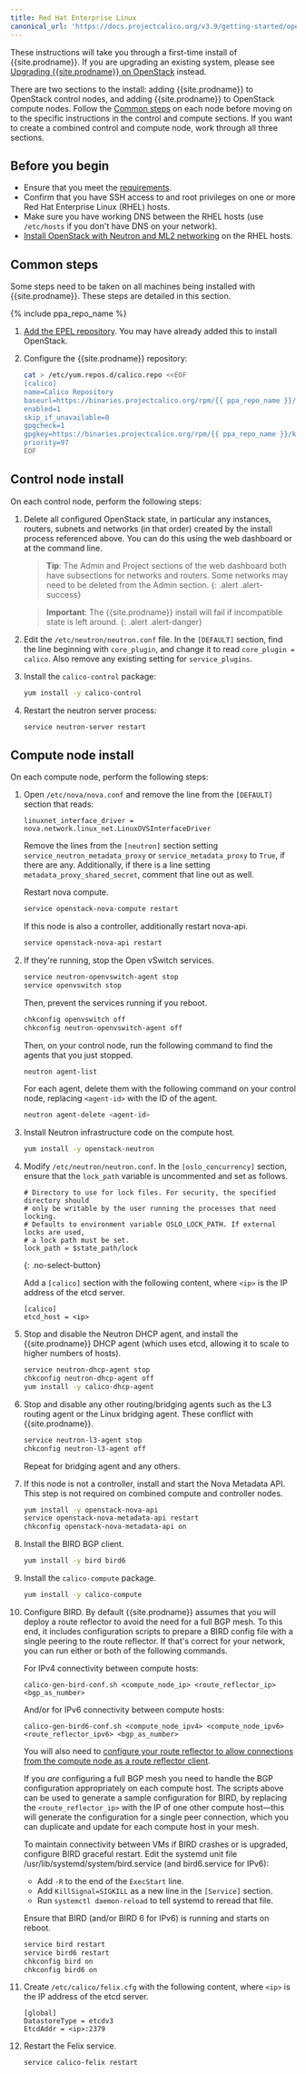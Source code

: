 ```yaml
---
title: Red Hat Enterprise Linux
canonical_url: 'https://docs.projectcalico.org/v3.9/getting-started/openstack/installation/redhat'
---
```


These instructions will take you through a first-time install of
{{site.prodname}}.  If you are upgrading an existing system, please see
[Upgrading {{site.prodname}} on OpenStack](../../../maintenance/openstack-upgrade)
instead.

There are two sections to the install: adding {{site.prodname}} to OpenStack
control nodes, and adding {{site.prodname}} to OpenStack compute nodes.  Follow
the [Common steps](#common-steps) on each node before moving on to the specific
instructions in the control and compute sections. If you want to create a
combined control and compute node, work through all three sections.

## Before you begin

- Ensure that you meet the [requirements](../requirements).
- Confirm that you have SSH access to and root privileges on one or more Red Hat
  Enterprise Linux (RHEL) hosts.
- Make sure you have working DNS between the RHEL hosts (use `/etc/hosts` if you
  don't have DNS on your network).
- [Install OpenStack with Neutron and ML2 networking](http://docs.openstack.org)
  on the RHEL hosts.

## Common steps

Some steps need to be taken on all machines being installed with {{site.prodname}}.
These steps are detailed in this section.

{% include ppa_repo_name %}

1.  [Add the EPEL repository](https://fedoraproject.org/wiki/EPEL). You may
    have already added this to install OpenStack.

1.  Configure the {{site.prodname}} repository:

    ```bash
    cat > /etc/yum.repos.d/calico.repo <<EOF
    [calico]
    name=Calico Repository
    baseurl=https://binaries.projectcalico.org/rpm/{{ ppa_repo_name }}/
    enabled=1
    skip_if_unavailable=0
    gpgcheck=1
    gpgkey=https://binaries.projectcalico.org/rpm/{{ ppa_repo_name }}/key
    priority=97
    EOF
    ```

## Control node install

On each control node, perform the following steps:

1.  Delete all configured OpenStack state, in particular any instances,
    routers, subnets and networks (in that order) created by the install
    process referenced above. You can do this using the web dashboard or
    at the command line.

    > **Tip**: The Admin and Project sections of the web dashboard both
    > have subsections for networks and routers. Some networks may
    > need to be deleted from the Admin section.
    {: .alert .alert-success}

    > **Important**: The {{site.prodname}} install will fail if incompatible state is
    > left around.
    {: .alert .alert-danger}

1.  Edit the `/etc/neutron/neutron.conf` file. In the `[DEFAULT]` section, find
    the line beginning with `core_plugin`, and change it to read `core_plugin =
    calico`.  Also remove any existing setting for `service_plugins`.

1.  Install the `calico-control` package:

    ```bash
    yum install -y calico-control
    ```

1.  Restart the neutron server process:

    ```bash
    service neutron-server restart
    ```

## Compute node install

On each compute node, perform the following steps:

1.  Open `/etc/nova/nova.conf` and remove the line from the `[DEFAULT]`
    section that reads:

    ```
    linuxnet_interface_driver = nova.network.linux_net.LinuxOVSInterfaceDriver
    ```

    Remove the lines from the `[neutron]` section setting
    `service_neutron_metadata_proxy` or `service_metadata_proxy` to
    `True`, if there are any. Additionally, if there is a line setting
    `metadata_proxy_shared_secret`, comment that line out as well.

    Restart nova compute.

    ```bash
    service openstack-nova-compute restart
    ```

    If this node is also a controller, additionally restart nova-api.

    ```bash
    service openstack-nova-api restart
    ```

1.  If they're running, stop the Open vSwitch services.

    ```bash
    service neutron-openvswitch-agent stop
    service openvswitch stop
    ```

    Then, prevent the services running if you reboot.

    ```bash
    chkconfig openvswitch off
    chkconfig neutron-openvswitch-agent off
    ```

    Then, on your control node, run the following command to find the
    agents that you just stopped.

    ```bash
    neutron agent-list
    ```

    For each agent, delete them with the following command on your
    control node, replacing `<agent-id>` with the ID of the agent.

    ```bash
    neutron agent-delete <agent-id>
    ```

1.  Install Neutron infrastructure code on the compute host.

    ```bash
    yum install -y openstack-neutron
    ```

1.  Modify `/etc/neutron/neutron.conf`.  In the `[oslo_concurrency]` section,
    ensure that the `lock_path` variable is uncommented and set as follows.

    ```
    # Directory to use for lock files. For security, the specified directory should
    # only be writable by the user running the processes that need locking.
    # Defaults to environment variable OSLO_LOCK_PATH. If external locks are used,
    # a lock path must be set.
    lock_path = $state_path/lock
    ```
    {: .no-select-button}

    Add a `[calico]` section with the following content, where `<ip>` is the IP
    address of the etcd server.

    ```
    [calico]
    etcd_host = <ip>
    ```

1.  Stop and disable the Neutron DHCP agent, and install the
    {{site.prodname}} DHCP agent (which uses etcd, allowing it to scale to higher
    numbers of hosts).

    ```bash
    service neutron-dhcp-agent stop
    chkconfig neutron-dhcp-agent off
    yum install -y calico-dhcp-agent
    ```

1.  Stop and disable any other routing/bridging agents such as the L3
    routing agent or the Linux bridging agent. These conflict
    with {{site.prodname}}.

    ```bash
    service neutron-l3-agent stop
    chkconfig neutron-l3-agent off
    ```

    Repeat for bridging agent and any others.

1.  If this node is not a controller, install and start the Nova
    Metadata API. This step is not required on combined compute and
    controller nodes.

    ```bash
    yum install -y openstack-nova-api
    service openstack-nova-metadata-api restart
    chkconfig openstack-nova-metadata-api on
    ```

1.  Install the BIRD BGP client.

    ```bash
    yum install -y bird bird6
    ```

1.  Install the `calico-compute` package.

    ```bash
    yum install -y calico-compute
    ```

1.  Configure BIRD. By default {{site.prodname}} assumes that you will deploy a
    route reflector to avoid the need for a full BGP mesh. To this end, it
    includes configuration scripts to prepare a BIRD config file with a single
    peering to the route reflector. If that's correct for your network, you can
    run either or both of the following commands.

    For IPv4 connectivity between compute hosts:

    ```
    calico-gen-bird-conf.sh <compute_node_ip> <route_reflector_ip> <bgp_as_number>
    ```

    And/or for IPv6 connectivity between compute hosts:

    ```
    calico-gen-bird6-conf.sh <compute_node_ipv4> <compute_node_ipv6> <route_reflector_ipv6> <bgp_as_number>
    ```

    You will also need to [configure your route reflector to allow
    connections from the compute node as a route reflector
    client](../../../networking/routereflector).

    If you *are* configuring a full BGP mesh you need to handle the BGP
    configuration appropriately on each compute host. The scripts above can be
    used to generate a sample configuration for BIRD, by replacing the
    `<route_reflector_ip>` with the IP of one other compute host—this will
    generate the configuration for a single peer connection, which you can
    duplicate and update for each compute host in your mesh.

    To maintain connectivity between VMs if BIRD crashes or is upgraded,
    configure BIRD graceful restart. Edit the systemd unit file
    /usr/lib/systemd/system/bird.service (and bird6.service for IPv6):

    -   Add `-R` to the end of the `ExecStart` line.
    -   Add `KillSignal=SIGKILL` as a new line in the `[Service]` section.
    -   Run `systemctl daemon-reload` to tell systemd to reread that file.

    Ensure that BIRD (and/or BIRD 6 for IPv6) is running and starts on
    reboot.

    ```bash
    service bird restart
    service bird6 restart
    chkconfig bird on
    chkconfig bird6 on
    ```

1.  Create `/etc/calico/felix.cfg` with the following content, where `<ip>` is the IP
    address of the etcd server.

    ```
    [global]
    DatastoreType = etcdv3
    EtcdAddr = <ip>:2379
    ```

1.  Restart the Felix service.

    ```bash
    service calico-felix restart
    ```
